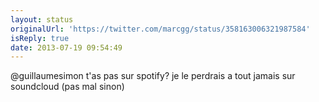 ```yaml
---
layout: status
originalUrl: 'https://twitter.com/marcgg/status/358163006321987584'
isReply: true
date: 2013-07-19 09:54:49
---
```


@guillaumesimon t'as pas sur spotify? je le perdrais a tout jamais sur soundcloud (pas mal sinon)
